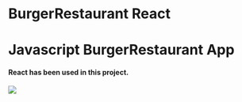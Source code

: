 # BurgerRestaurant React

<h1>Javascript BurgerRestaurant App</h1>

<h4>React has been used in this project.</h4>

<img src="./screen.gif">
